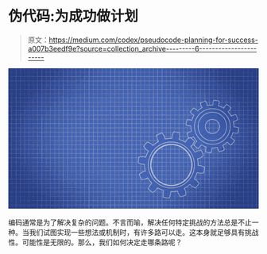 # 伪代码:为成功做计划

> 原文：<https://medium.com/codex/pseudocode-planning-for-success-a007b3eedf9e?source=collection_archive---------6----------------------->

![](img/b410f4e9a2a073a53b3176de331cc21c.png)

编码通常是为了解决复杂的问题。不言而喻，解决任何特定挑战的方法总是不止一种。当我们试图实现一些想法或机制时，有许多路可以走。这本身就足够具有挑战性。可能性是无限的。那么，我们如何决定走哪条路呢？